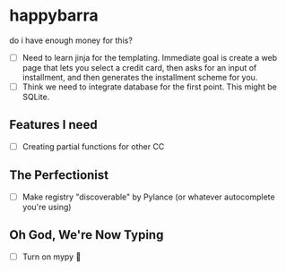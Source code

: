 # happybarra
do i have enough money for this?

- [ ] Need to learn jinja for the templating. Immediate goal is create a web page that
    lets you select a credit card, then asks for an input of installment, and then
    generates the installment scheme for you.
- [ ] Think we need to integrate database for the first point. This might be SQLite.

## Features I need
- [ ] Creating partial functions for other CC

## The Perfectionist
- [ ] Make registry "discoverable" by Pylance (or whatever autocomplete you're using)

## Oh God, We're Now Typing
- [ ] Turn on mypy 🤪